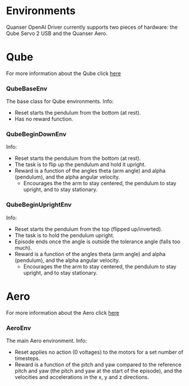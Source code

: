 
# Environments
Quanser OpenAI Driver currently supports two pieces of hardware: the Qube Servo 2 USB and the Quanser Aero.

# Qube
For more information about the Qube click [here](https://www.quanser.com/products/qube-servo-2/)

### QubeBaseEnv
The base class for Qube environments.
Info:

- Reset starts the pendulum from the bottom (at rest).
- Has no reward function.


### QubeBeginDownEnv
Info:

- Reset starts the pendulum from the bottom (at rest).
- The task is to flip up the pendulum and hold it upright.
- Reward is a function of the angles theta (arm angle) and alpha (pendulum), and the alpha angular velocity.
    - Encourages the the arm to stay centered, the pendulum to stay upright, and to stay stationary.


### QubeBeginUprightEnv
Info:

- Reset starts the pendulum from the top (flipped up/inverted).
- The task is to hold the pendulum upright.
- Episode ends once the angle is outside the tolerance angle (falls too much).
- Reward is a function of the angles theta (arm angle) and alpha (pendulum), and the alpha angular velocity.
    - Encourages the the arm to stay centered, the pendulum to stay upright, and to stay stationary.


# Aero
For more information about the Aero click [here](https://www.quanser.com/products/quanser-aero/)

### AeroEnv
The main Aero environment.
Info:

- Reset applies no action (0 voltages) to the motors for a set number of timesteps.
- Reward is a function of the pitch and yaw compared to the reference pitch and yaw (the pitch and yaw at the start of the episode), and the velocities and accelerations in the x, y and z directions.
